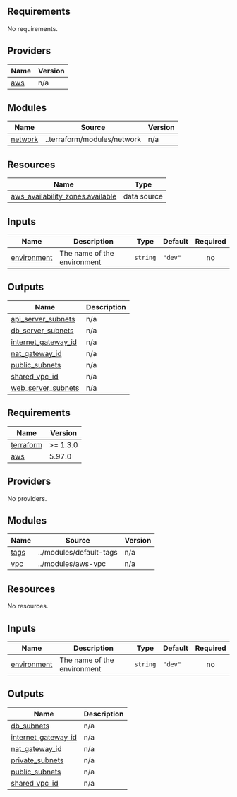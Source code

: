 ## Requirements

No requirements.

## Providers

| Name | Version |
|------|---------|
| <a name="provider_aws"></a> [aws](#provider\_aws) | n/a |

## Modules

| Name | Source | Version |
|------|--------|---------|
| <a name="module_network"></a> [network](#module\_network) | ..terraform/modules/network | n/a |

## Resources

| Name | Type |
|------|------|
| [aws_availability_zones.available](https://registry.terraform.io/providers/hashicorp/aws/latest/docs/data-sources/availability_zones) | data source |

## Inputs

| Name | Description | Type | Default | Required |
|------|-------------|------|---------|:--------:|
| <a name="input_environment"></a> [environment](#input\_environment) | The name of the environment | `string` | `"dev"` | no |

## Outputs

| Name | Description |
|------|-------------|
| <a name="output_api_server_subnets"></a> [api\_server\_subnets](#output\_api\_server\_subnets) | n/a |
| <a name="output_db_server_subnets"></a> [db\_server\_subnets](#output\_db\_server\_subnets) | n/a |
| <a name="output_internet_gateway_id"></a> [internet\_gateway\_id](#output\_internet\_gateway\_id) | n/a |
| <a name="output_nat_gateway_id"></a> [nat\_gateway\_id](#output\_nat\_gateway\_id) | n/a |
| <a name="output_public_subnets"></a> [public\_subnets](#output\_public\_subnets) | n/a |
| <a name="output_shared_vpc_id"></a> [shared\_vpc\_id](#output\_shared\_vpc\_id) | n/a |
| <a name="output_web_server_subnets"></a> [web\_server\_subnets](#output\_web\_server\_subnets) | n/a |

<!-- BEGIN_TF_DOCS -->
## Requirements

| Name | Version |
|------|---------|
| <a name="requirement_terraform"></a> [terraform](#requirement\_terraform) | >= 1.3.0 |
| <a name="requirement_aws"></a> [aws](#requirement\_aws) | 5.97.0 |

## Providers

No providers.

## Modules

| Name | Source | Version |
|------|--------|---------|
| <a name="module_tags"></a> [tags](#module\_tags) | ../modules/default-tags | n/a |
| <a name="module_vpc"></a> [vpc](#module\_vpc) | ../modules/aws-vpc | n/a |

## Resources

No resources.

## Inputs

| Name | Description | Type | Default | Required |
|------|-------------|------|---------|:--------:|
| <a name="input_environment"></a> [environment](#input\_environment) | The name of the environment | `string` | `"dev"` | no |

## Outputs

| Name | Description |
|------|-------------|
| <a name="output_db_subnets"></a> [db\_subnets](#output\_db\_subnets) | n/a |
| <a name="output_internet_gateway_id"></a> [internet\_gateway\_id](#output\_internet\_gateway\_id) | n/a |
| <a name="output_nat_gateway_id"></a> [nat\_gateway\_id](#output\_nat\_gateway\_id) | n/a |
| <a name="output_private_subnets"></a> [private\_subnets](#output\_private\_subnets) | n/a |
| <a name="output_public_subnets"></a> [public\_subnets](#output\_public\_subnets) | n/a |
| <a name="output_shared_vpc_id"></a> [shared\_vpc\_id](#output\_shared\_vpc\_id) | n/a |
<!-- END_TF_DOCS -->